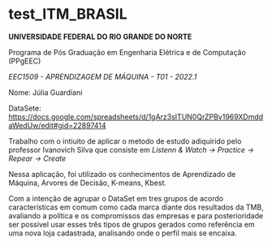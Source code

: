 # test_ITM_BRASIL

**UNIVERSIDADE FEDERAL DO RIO GRANDE DO NORTE**

Programa de Pós Graduação em Engenharia Elétrica e de Computação (PPgEEC)

*EEC1509 - APRENDIZAGEM DE MÁQUINA - T01 - 2022.1*

Nome: Júlia Guardiani

DataSete: https://docs.google.com/spreadsheets/d/1gArz3sITUN0QrZPBv1969XDmddaWedUw/edit#gid=22897414



 Trabalho com o intiuito de aplicar o metodo de estudo adiquirido pelo professor Ivanovich Silva que consiste em *Listenn & Watch -> Practice 
 -> Repear -> Create*
 
 Nessa aplicação, foi utilizado os conhecimentos de Aprendizado de Máquina, Arvores de Decisão, K-means, Kbest. 
 
 
 Com a intenção de agrupar o DataSet em tres grupos de acordo características em comum como cada marca  diante dos resultados da TMB,
 avaliando a política e os compromissos das empresas e para  posterioridade ser possível usar esses três tipos de grupos gerados como referência em 
 uma nova loja cadastrada, analisando onde o perfil mais se encaixa.


